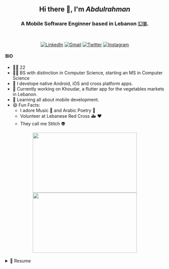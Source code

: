 ## <div align="center">Hi there 👋, I'm *Abdulrahman*</div>

### <div align="center">A Mobile Software Enginner based in Lebanon 🇱🇧.</div>
<br><div align="center"> [![LinkedIn](https://img.shields.io/badge/LinkedIn-0077B5?style=for-the-badge&logo=linkedin&logoColor=white
)](https://linkedin.com/in/abdulrahmanqabbout) [![Gmail](https://img.shields.io/badge/Gmail-D14836?style=for-the-badge&logo=gmail&logoColor=white
)](mailto:abdulrahman.qabbout@gmail.com) [![Twitter](https://img.shields.io/badge/Twitter-1DA1F2?style=for-the-badge&logo=twitter&logoColor=white
)](https://twitter.com/qabbout) [![Instagram](https://img.shields.io/badge/Instagram-E4405F?style=for-the-badge&logo=instagram&logoColor=white
)](https://instagram.com/qabbout)</div>

#### BIO

- 👨‍💻 22
- 👨‍🎓 BS with distinction in Computer Science, starting an MS in Computer Science
- 🎱 I develope native Android, iOS and cross platform apps.
- 🥝 Currently working on Khoudar, a flutter app for the vegetables markets in Lebanon.
- 🌱 Learning all about mobile development.
- 😄 Fun Facts: 
  - I adore Music 🎵 and Arabic Poetry 📖
  - Volunteer at Lebanese Red Cross 🚑 ❤️
  - They call me Stitch 👽

<div align="center">
<img src="http://24.media.tumblr.com/d86fe6093af11856043bf41ef902465e/tumblr_mnhmqraFSD1rsi6f2o1_400.gif" width="330" height="190"></img> 
<img src="https://i.imgur.com/K3l9iqp.gif" width="330" height="190"></img> 
</div>

<br>
<details>
  <summary>📃 Resume</summary>


## Education
  
- 📖 **MS Degree in Computer Science - Starting very soon**\
📆 2022 - Present\
📍 **Lebanese International University** - Dahr El Ein, Tripoli, Lebanon
  
- 📖 **BS Degree in Computer Science - GPA 3.65**\
📆 2017 - 2020\
📍 **Lebanese International University** - Dahr El Ein, Tripoli, Lebanon
  
## Experience
## Skills
## Cerificates
## Volunteering
## Hobbies
</details>

  
